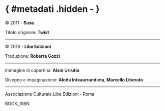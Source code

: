 # { #metadati .hidden - }

<div class="small">

<div class="compact alignright">

© 2011 - **Susa**

Titolo originale: **Twist**

___

©  2018 - **Libe Edizioni**

Traduzione: **Roberta Gozzi**

___

Immagine di copertina: **Alain Urrutia**

Disegno e impaginazione: **Aloña Intxaurrandieta, Marcello Liberato**

___

Associazione Culturale Libe Edizioni - Roma

BOOK_ISBN

</div>

</div>


